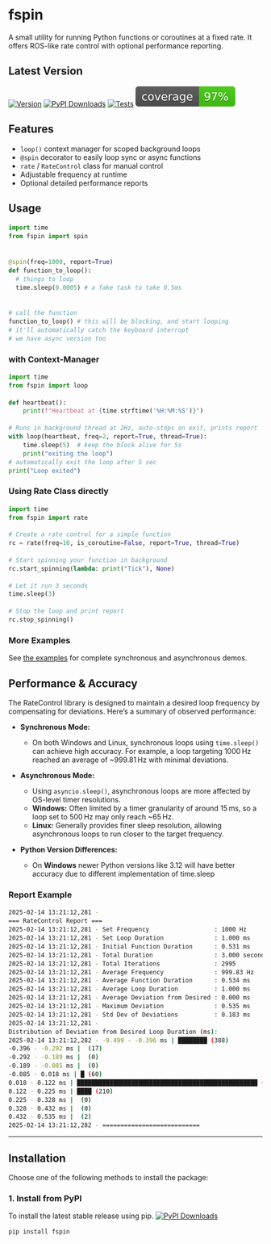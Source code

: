 # **fspin**
A small utility for running Python functions or coroutines at a fixed rate. It offers ROS-like rate control with optional performance reporting.

## Latest Version
[![Version](https://img.shields.io/badge/version-0.3.x-blue.svg)](https://github.com/Suke0811/fspin/releases)
[![PyPI Downloads](https://static.pepy.tech/badge/fspin)](https://pypi.org/project/fspin/)
[![Tests](https://github.com/Suke0811/fspin/actions/workflows/ci.yml/badge.svg)](https://github.com/Suke0811/fspin/actions/workflows/ci.yml)
![Coverage](coverage.svg)

## Features
- `loop()` context manager for scoped background loops
- `@spin` decorator to easily loop sync or async functions
- `rate` / `RateControl` class for manual control
- Adjustable frequency at runtime
- Optional detailed performance reports

## Usage
```python
import time
from fspin import spin


@spin(freq=1000, report=True)
def function_to_loop():
  # things to loop
  time.sleep(0.0005) # a fake task to take 0.5ms

  
# call the function
function_to_loop() # this will be blocking, and start looping
# it'll automatically catch the keyboard interrupt
# we have async version too
```

### with Context-Manager
```python
import time
from fspin import loop

def heartbeat():
    print(f"Heartbeat at {time.strftime('%H:%M:%S')}")

# Runs in background thread at 2Hz, auto-stops on exit, prints report
with loop(heartbeat, freq=2, report=True, thread=True):
    time.sleep(5)  # keep the block alive for 5s
    print("exiting the loop")
# automatically exit the loop after 5 sec
print("Loop exited")
```

### Using Rate Class directly
```python
import time
from fspin import rate

# Create a rate control for a simple function
rc = rate(freq=10, is_coroutine=False, report=True, thread=True)

# Start spinning your function in background
rc.start_spinning(lambda: print("Tick"), None)

# Let it run 3 seconds
time.sleep(3)

# Stop the loop and print report
rc.stop_spinning()
```


### More Examples
See [the examples](example/README.md) for complete synchronous and asynchronous demos.

## Performance & Accuracy

The RateControl library is designed to maintain a desired loop frequency by compensating for deviations. Here’s a summary of observed performance:

- **Synchronous Mode:**  
  - On both Windows and Linux, synchronous loops using `time.sleep()` can achieve high accuracy. For example, a loop targeting 1000 Hz reached an average of ~999.81 Hz with minimal deviations.

- **Asynchronous Mode:**  
  - Using `asyncio.sleep()`, asynchronous loops are more affected by OS-level timer resolutions.  
  - **Windows:** Often limited by a timer granularity of around 15 ms, so a loop set to 500 Hz may only reach ~65 Hz.  
  - **Linux:** Generally provides finer sleep resolution, allowing asynchronous loops to run closer to the target frequency.

- **Python Version Differences:**  
  - On **Windows** newer Python versions like 3.12 will have better accuracy due to different implementation of time.sleep


### Report Example
```bash
2025-02-14 13:21:12,281 - 
=== RateControl Report ===
2025-02-14 13:21:12,281 - Set Frequency                  : 1000 Hz
2025-02-14 13:21:12,281 - Set Loop Duration              : 1.000 ms
2025-02-14 13:21:12,281 - Initial Function Duration      : 0.531 ms
2025-02-14 13:21:12,281 - Total Duration                 : 3.000 seconds
2025-02-14 13:21:12,281 - Total Iterations               : 2995
2025-02-14 13:21:12,281 - Average Frequency              : 999.83 Hz
2025-02-14 13:21:12,281 - Average Function Duration      : 0.534 ms
2025-02-14 13:21:12,281 - Average Loop Duration          : 1.000 ms
2025-02-14 13:21:12,281 - Average Deviation from Desired : 0.000 ms
2025-02-14 13:21:12,281 - Maximum Deviation              : 0.535 ms
2025-02-14 13:21:12,281 - Std Dev of Deviations          : 0.183 ms
2025-02-14 13:21:12,281 - 
Distribution of Deviation from Desired Loop Duration (ms):
2025-02-14 13:21:12,282 - -0.499 - -0.396 ms | ████████ (388)
-0.396 - -0.292 ms |  (17)
-0.292 - -0.189 ms |  (0)
-0.189 - -0.085 ms |  (0)
-0.085 - 0.018 ms | █ (60)
0.018 - 0.122 ms | ██████████████████████████████████████████████████ (2319)
0.122 - 0.225 ms | ████ (210)
0.225 - 0.328 ms |  (0)
0.328 - 0.432 ms |  (0)
0.432 - 0.535 ms |  (2)
2025-02-14 13:21:12,282 - ===========================
```


---
## **Installation**
Choose one of the following methods to install the package:

### **1. Install from PyPI**
To install the latest stable release using pip. [![PyPI Downloads](https://static.pepy.tech/badge/fspin)](https://pypi.org/project/fspin/)
```bash
pip install fspin
````


